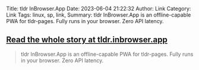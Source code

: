 Title: tldr InBrowser.App
Date: 2023-06-04 21:22:32
Author: Link
Category: Link
Tags: linux, sp, link, 
Summary: tldr InBrowser.App is an offline-capable PWA for tldr-pages. Fully runs in your browser. Zero API latency.

## [Read the whole story at tldr.inbrowser.app](https://tldr.inbrowser.app/)
> tldr InBrowser.App is an offline-capable PWA for tldr-pages. Fully runs in your browser. Zero API latency.

